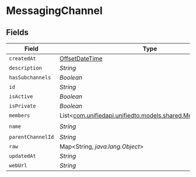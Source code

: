 # MessagingChannel


## Fields

| Field                                                                                                  | Type                                                                                                   | Required                                                                                               | Description                                                                                            |
| ------------------------------------------------------------------------------------------------------ | ------------------------------------------------------------------------------------------------------ | ------------------------------------------------------------------------------------------------------ | ------------------------------------------------------------------------------------------------------ |
| `createdAt`                                                                                            | [OffsetDateTime](https://docs.oracle.com/javase/8/docs/api/java/time/OffsetDateTime.html)              | :heavy_minus_sign:                                                                                     | N/A                                                                                                    |
| `description`                                                                                          | *String*                                                                                               | :heavy_minus_sign:                                                                                     | N/A                                                                                                    |
| `hasSubchannels`                                                                                       | *Boolean*                                                                                              | :heavy_minus_sign:                                                                                     | N/A                                                                                                    |
| `id`                                                                                                   | *String*                                                                                               | :heavy_minus_sign:                                                                                     | N/A                                                                                                    |
| `isActive`                                                                                             | *Boolean*                                                                                              | :heavy_minus_sign:                                                                                     | N/A                                                                                                    |
| `isPrivate`                                                                                            | *Boolean*                                                                                              | :heavy_minus_sign:                                                                                     | N/A                                                                                                    |
| `members`                                                                                              | List<[com.unifiedapi.unifiedto.models.shared.MessagingMember](../../models/shared/MessagingMember.md)> | :heavy_minus_sign:                                                                                     | N/A                                                                                                    |
| `name`                                                                                                 | *String*                                                                                               | :heavy_check_mark:                                                                                     | N/A                                                                                                    |
| `parentChannelId`                                                                                      | *String*                                                                                               | :heavy_minus_sign:                                                                                     | N/A                                                                                                    |
| `raw`                                                                                                  | Map<String, *java.lang.Object*>                                                                        | :heavy_minus_sign:                                                                                     | N/A                                                                                                    |
| `updatedAt`                                                                                            | *String*                                                                                               | :heavy_minus_sign:                                                                                     | N/A                                                                                                    |
| `webUrl`                                                                                               | *String*                                                                                               | :heavy_minus_sign:                                                                                     | N/A                                                                                                    |
